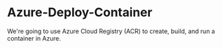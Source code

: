 # Azure-Deploy-Container
We're going to use Azure Cloud Registry (ACR) to create, build, and run a container in Azure. 
